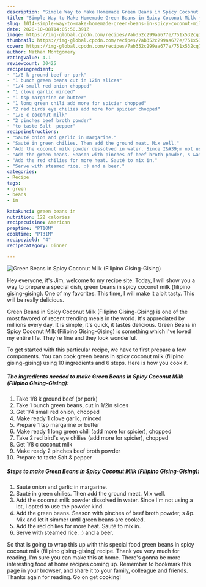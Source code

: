 ```yaml
---
description: "Simple Way to Make Homemade Green Beans in Spicy Coconut Milk (Filipino Gising-Gising)"
title: "Simple Way to Make Homemade Green Beans in Spicy Coconut Milk (Filipino Gising-Gising)"
slug: 1014-simple-way-to-make-homemade-green-beans-in-spicy-coconut-milk-filipino-gising-gising
date: 2020-10-08T14:05:50.391Z
image: https://img-global.cpcdn.com/recipes/7ab352c299aa677e/751x532cq70/green-beans-in-spicy-coconut-milk-filipino-gising-gising-recipe-main-photo.jpg
thumbnail: https://img-global.cpcdn.com/recipes/7ab352c299aa677e/751x532cq70/green-beans-in-spicy-coconut-milk-filipino-gising-gising-recipe-main-photo.jpg
cover: https://img-global.cpcdn.com/recipes/7ab352c299aa677e/751x532cq70/green-beans-in-spicy-coconut-milk-filipino-gising-gising-recipe-main-photo.jpg
author: Nathan Montgomery
ratingvalue: 4.1
reviewcount: 30425
recipeingredient:
- "1/8 k ground beef or pork"
- "1 bunch green beans cut in 12in slices"
- "1/4 small red onion chopped"
- "1 clove garlic minced"
- "1 tsp margarine or butter"
- "1 long green chili add more for spicier chopped"
- "2 red birds eye chilies add more for spicier chopped"
- "1/8 c coconut milk"
- "2 pinches beef broth powder"
- "to taste Salt  pepper"
recipeinstructions:
- "Sauté onion and garlic in margarine."
- "Sauté in green chilies. Then add the ground meat. Mix well."
- "Add the coconut milk powder dissolved in water. Since I&#39;m not using a lot, I opted to use the powder kind."
- "Add the green beans. Season with pinches of beef broth powder, s &amp;p. Mix and let it simmer until green beans are cooked."
- "Add the red chilies for more heat. Sauté to mix in."
- "Serve with steamed rice. :) and a beer."
categories:
- Recipe
tags:
- green
- beans
- in

katakunci: green beans in 
nutrition: 122 calories
recipecuisine: American
preptime: "PT10M"
cooktime: "PT31M"
recipeyield: "4"
recipecategory: Dinner

---
```



![Green Beans in Spicy Coconut Milk (Filipino Gising-Gising)](https://img-global.cpcdn.com/recipes/7ab352c299aa677e/751x532cq70/green-beans-in-spicy-coconut-milk-filipino-gising-gising-recipe-main-photo.jpg)

Hey everyone, it's Jim, welcome to my recipe site. Today, I will show you a way to prepare a special dish, green beans in spicy coconut milk (filipino gising-gising). One of my favorites. This time, I will make it a bit tasty. This will be really delicious.

Green Beans in Spicy Coconut Milk (Filipino Gising-Gising) is one of the most favored of recent trending meals in the world. It's appreciated by millions every day. It is simple, it's quick, it tastes delicious. Green Beans in Spicy Coconut Milk (Filipino Gising-Gising) is something which I've loved my entire life. They're fine and they look wonderful.




To get started with this particular recipe, we have to first prepare a few components. You can cook green beans in spicy coconut milk (filipino gising-gising) using 10 ingredients and 6 steps. Here is how you cook it.

<!--inarticleads1-->

##### The ingredients needed to make Green Beans in Spicy Coconut Milk (Filipino Gising-Gising):

1. Take 1/8 k ground beef (or pork)
1. Take 1 bunch green beans, cut in 1/2in slices
1. Get 1/4 small red onion, chopped
1. Make ready 1 clove garlic, minced
1. Prepare 1 tsp margarine or butter
1. Make ready 1 long green chili (add more for spicier), chopped
1. Take 2 red bird&#39;s eye chilies (add more for spicier), chopped
1. Get 1/8 c coconut milk
1. Make ready 2 pinches beef broth powder
1. Prepare to taste Salt &amp; pepper




<!--inarticleads2-->

##### Steps to make Green Beans in Spicy Coconut Milk (Filipino Gising-Gising):

1. Sauté onion and garlic in margarine.
1. Sauté in green chilies. Then add the ground meat. Mix well.
1. Add the coconut milk powder dissolved in water. Since I&#39;m not using a lot, I opted to use the powder kind.
1. Add the green beans. Season with pinches of beef broth powder, s &amp;p. Mix and let it simmer until green beans are cooked.
1. Add the red chilies for more heat. Sauté to mix in.
1. Serve with steamed rice. :) and a beer.




So that is going to wrap this up with this special food green beans in spicy coconut milk (filipino gising-gising) recipe. Thank you very much for reading. I'm sure you can make this at home. There's gonna be more interesting food at home recipes coming up. Remember to bookmark this page in your browser, and share it to your family, colleague and friends. Thanks again for reading. Go on get cooking!
